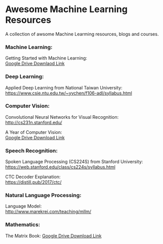 # Awesome Machine Learning Resources  
A collection of awsome Machine Learming resources, blogs and courses.  

### Machine Learning:  
Getting Started with Machine Learning:  
[Google Drive Downlaod Link](https://drive.google.com/file/d/1XcYbj0YJlVTHO1ZXyVqvaHbptrmiXic8/view?usp=sharing)  

### Deep Learning:  
Applied Deep Learning from National Taiwan University:   
https://www.csie.ntu.edu.tw/~yvchen/f106-adl/syllabus.html   

### Computer Vision:
Convolutional Neural Networks for Visual Recognition:  
http://cs231n.stanford.edu/  

A Year of Computer Vision:  
[Google Drive Download Link](https://drive.google.com/file/d/11EHeXgOoSTMnP8A0M4qEmf3JCVDO_rdG/view?usp=sharing)  

### Speech Recognition:  
Spoken Language Processing (CS224S) from Stanford University:   
https://web.stanford.edu/class/cs224s/syllabus.html  

CTC Decoder Explanation:  
https://distill.pub/2017/ctc/  

### Natural Language Processing:  
Language Model:  
http://www.marekrei.com/teaching/mllm/  

### Mathematics:
The Matrix Book:
[Google Drive Download Link](https://drive.google.com/file/d/1MVdWudAUxbcc0bByyr79R9QpiLysnLk0/view?usp=sharing)
